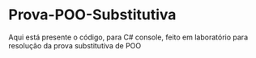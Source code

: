 # Prova-POO-Substitutiva
Aqui está presente o código, para C# console, feito em laboratório para resolução da prova substitutiva de POO
